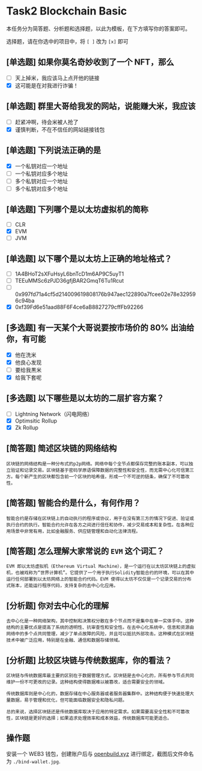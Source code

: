 # Task2 Blockchain Basic

本任务分为简答题、分析题和选择题，以此为模板，在下方填写你的答案即可。

选择题，请在你选中的项目中，将 `[ ]` 改为 `[x]` 即可

## [单选题] 如果你莫名奇妙收到了一个 NFT，那么

- [ ] 天上掉米，我应该马上点开他的链接
- [x] 这可能是在对我进行诈骗！

## [单选题] 群里大哥给我发的网站，说能赚大米，我应该

- [ ] 赶紧冲啊，待会米被人抢了
- [x] 谨慎判断，不在不信任的网站链接钱包

## [单选题] 下列说法正确的是

- [x] 一个私钥对应一个地址
- [ ] 一个私钥对应多个地址
- [ ] 多个私钥对应一个地址
- [ ] 多个私钥对应多个地址

## [单选题] 下列哪个是以太坊虚拟机的简称

- [ ] CLR
- [x] EVM
- [ ] JVM

## [单选题] 以下哪个是以太坊上正确的地址格式？

- [ ] 1A4BHoT2sXFuHsyL6bnTcD1m6AP9C5uyT1
- [ ] TEEuMMSc6zPJD36gfjBAR2GmqT6Tu1Rcut
- [ ] 0x997fd71a4cf5d214009619808176b947aec122890a7fcee02e78e329596c94ba
- [x] 0xf39Fd6e51aad88F6F4ce6aB8827279cffFb92266

## [多选题] 有一天某个大哥说要按市场价的 80% 出油给你，有可能

- [x] 他在洗米
- [x] 他良心发现
- [ ] 要给我黒米
- [x] 给我下套呢

## [多选题] 以下哪些是以太坊的二层扩容方案？

- [ ] Lightning Network（闪电网络）
- [x] Optimsitic Rollup
- [x] Zk Rollup

## [简答题] 简述区块链的网络结构

```
区块链的网络结构是一种分布式的p2p网络。网络中每个全节点都保存完整的账本副本，可以独立验证和记录交易。区块链基于密码学原语保障数据的完整性和安全性，而无需中心化可信第三方。每个新产生的区块都包含前一个区块的哈希值，形成一个不可逆的链条，确保了不可篡改性。
```

## [简答题] 智能合约是什么，有何作用？

```
智能合约是存储在区块链上的自动执行的程序或协议，用于在没有第三方的情况下促进、验证或执行合约的执行。智能合约允许在各方之间进行信任和协作，减少交易成本和复杂性。在各种应用场景中非常有用，比如金融服务、供应链管理和自动化法律流程。
```

## [简答题] 怎么理解大家常说的 `EVM` 这个词汇？

```
EVM 即以太坊虚拟机（Ethereum Virtual Machine），是一个运行在以太坊区块链上的虚拟机，也被戏称为“世界计算机”。它提供了一个用于执行Solidity智能合约的环境，可以在其中运行任何部署到以太坊网络上的智能合约代码。EVM 使得以太坊不仅仅是一个记录交易的分布式账本，还能运行程序代码，支持复杂的去中心化应用。
```

## [分析题] 你对去中心化的理解

```
去中心化是一种网络架构，其中控制和决策权分散在多个节点而不是集中在单一实体手中。这种结构的主要优点是提高了系统的透明性、抗审查性和安全性。在去中心化系统中，信息和资源由网络中的多个点共同管理，减少了单点故障的风险，并且可以抵抗外部攻击。这种模式在区块链技术中被广泛应用，特别是在金融、通信和数据存储领域。
```

## [分析题] 比较区块链与传统数据库，你的看法？

```
区块链与传统数据库最主要的区别在于数据管理方式。区块链是去中心化的，所有参与节点共同维护一份不可更改的记录。这种结构使得数据难以被篡改，适合需要安全的领域。

传统数据库则是中心化的，数据存储在中心服务器或者服务器集群中。这种结构便于快速处理大量数据，易于管理和优化，但可能面临数据安全和隐私问题。

总的来说，选择区块链还是传统数据库取决于应用的特定需求。如果需要高安全性和不可篡改性，区块链是更好的选择；如果追求处理效率和成本效益，传统数据库可能更适合。
```


## 操作题

安装一个 WEB3 钱包，创建账户后与 [openbuild.xyz](https://openbuild.xyz/profile) 进行绑定，截图后文件命名为 `./bind-wallet.jpg`.
